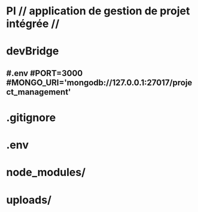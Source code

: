 # PI // application de gestion de projet intégrée // 
# devBridge

#.env
#PORT=3000
#MONGO_URI='mongodb://127.0.0.1:27017/project_management'
----------------------------------------------------------
# .gitignore
# .env
# node_modules/
# uploads/
